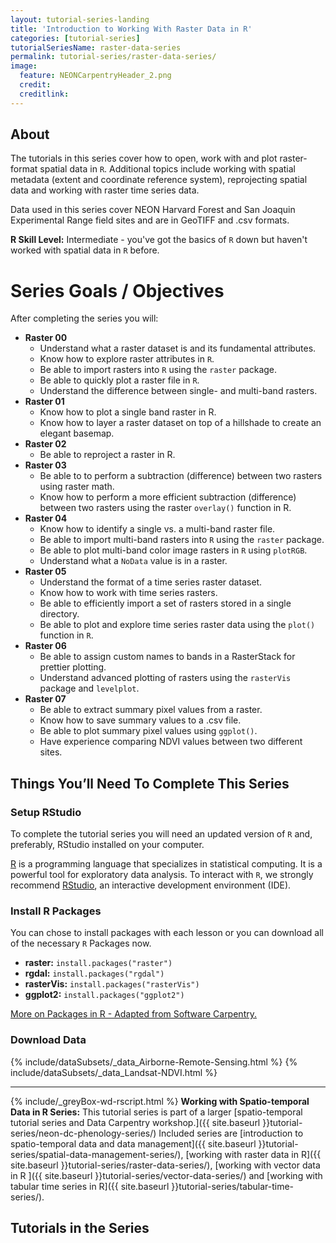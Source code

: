 ```yaml
---
layout: tutorial-series-landing
title: 'Introduction to Working With Raster Data in R'
categories: [tutorial-series]
tutorialSeriesName: raster-data-series
permalink: tutorial-series/raster-data-series/
image:
  feature: NEONCarpentryHeader_2.png
  credit: 
  creditlink: 
---
```


## About
The tutorials in this series cover how to open, work with and plot
raster-format spatial data in `R`. Additional topics include working with 
spatial metadata (extent and coordinate reference system), reprojecting spatial
data and working with raster time series data. 

Data used in this series cover NEON Harvard Forest and San Joaquin Experimental 
Range field sites and are in GeoTIFF and .csv formats.

**R Skill Level:** Intermediate - you've got the basics of `R` down but haven't
worked with spatial data in `R` before.

<div id="objectives" markdown="1">

# Series Goals / Objectives
After completing the series you will:

* **Raster 00**
	+ Understand what a raster dataset is and its fundamental attributes.
	+ Know how to explore raster attributes in `R`.
	+ Be able to import rasters into `R` using the `raster` package.
	+ Be able to quickly plot a raster file in `R`.
	+ Understand the difference between single- and multi-band rasters.
* **Raster 01**
	+ Know how to plot a single band raster in R.
	+ Know how to layer a raster dataset on top of a hillshade to create an elegant 
basemap.
* **Raster 02**
	+ Be able to reproject a raster in R.
* **Raster 03**
	+ Be able to to perform a subtraction (difference) between two rasters using 
raster math.
	+ Know how to perform a more efficient subtraction (difference) between two 
rasters using the raster `overlay()` function in R.
* **Raster 04**
	+ Know how to identify a single vs. a multi-band raster file.
	+ Be able to import multi-band rasters into `R` using the `raster` package.
	+ Be able to plot multi-band color image rasters in `R` using `plotRGB`.
	+ Understand what a `NoData` value is in a raster.
* **Raster 05**
	+ Understand the format of a time series raster dataset.
	+ Know how to work with time series rasters. 
	+ Be able to efficiently import a set of rasters stored in a single directory.
	+ Be able to plot and explore time series raster data using the `plot()`
function in `R`.
* **Raster 06**
	+ Be able to assign custom names to bands in a RasterStack for prettier
plotting.
	+ Understand advanced plotting of rasters using the `rasterVis` package and
`levelplot`.
* **Raster 07**
	+ Be able to extract summary pixel values from a raster.
	+ Know how to save summary values to a .csv file.
	+ Be able to plot summary pixel values using `ggplot()`.
	+ Have experience comparing NDVI values between two different sites. 

## Things You’ll Need To Complete This Series

### Setup RStudio
To complete the tutorial series you will need an updated version of `R` and,
 preferably, RStudio installed on your computer.

 <a href = "http://cran.r-project.org/">R</a> 
is a programming language that specializes in statistical computing. It is a 
powerful tool for exploratory data analysis. To interact with `R`, we strongly
recommend 
<a href="http://www.rstudio.com/">RStudio</a>,
an interactive development environment (IDE). 

### Install R Packages
You can chose to install packages with each lesson or you can download all 
of the necessary `R` Packages now. 

* **raster:** `install.packages("raster")`
* **rgdal:** `install.packages("rgdal")`
* **rasterVis:** `install.packages("rasterVis")`
* **ggplot2:** `install.packages("ggplot2")`

[More on Packages in R - Adapted from Software Carpentry.]({{site.baseurl}}R/Packages-In-R/)


### Download Data

{% include/dataSubsets/_data_Airborne-Remote-Sensing.html %}
{% include/dataSubsets/_data_Landsat-NDVI.html %}

*****

{% include/_greyBox-wd-rscript.html %}
**Working with Spatio-temporal Data in R Series:** This tutorial series is
part of a larger
[spatio-temporal tutorial series and Data Carpentry workshop.]({{ site.baseurl }}tutorial-series/neon-dc-phenology-series/)
Included series are
[introduction to spatio-temporal data and data management]({{ site.baseurl }}tutorial-series/spatial-data-management-series/),
[working with raster data in R]({{ site.baseurl }}tutorial-series/raster-data-series/), 
[working with vector data in R ]({{ site.baseurl }}tutorial-series/vector-data-series/)
and
[working with tabular time series in R]({{ site.baseurl }}tutorial-series/tabular-time-series/).

</div> 

## Tutorials in the Series